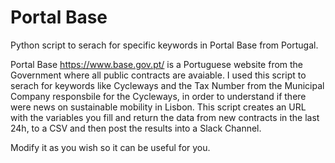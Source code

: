 # Portal Base

Python script to serach for specific keywords in Portal Base from Portugal.

Portal Base https://www.base.gov.pt/ is a Portuguese website from the Government where all public contracts are avaiable. I used this script to serach for keywords like Cycleways and the Tax Number from the Municipal Company responsbile for the Cycleways, in order to understand if there were news on sustainable mobility in Lisbon.
This script creates an URL with the variables you fill and return the data from new contracts in the last 24h, to a CSV and then post the results into a Slack Channel.

Modify it as you wish so it can be useful for you.
